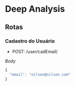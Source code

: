 # Deep Analysis

## Rotas

### Cadastro do Usuário

- POST: /user/cadEmail/

_Body_

```javascript
{
  "email": "nilson@nilson.com"
}

```

